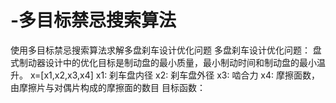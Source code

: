 # -多目标禁忌搜索算法
使用多目标禁忌搜索算法求解多盘刹车设计优化问题
多盘刹车设计优化问题：
  盘式制动器设计中的优化目标是制动盘的最小质量，最小制动时间和制动盘的最小温升。
x=[x1,x2,x3,x4]
x1: 刹车盘内径
x2: 刹车盘外径
x3: 啮合力
x4: 摩擦面数，由摩擦片与对偶片构成的摩擦面的数目
目标函数：
